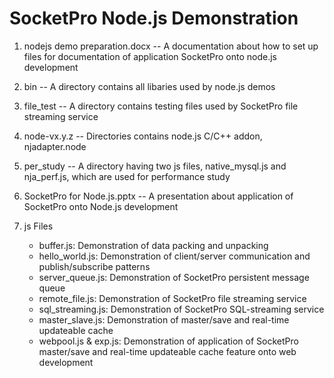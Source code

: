 # SocketPro Node.js Demonstration

1.	nodejs demo preparation.docx -- A documentation about how to set up files for documentation of application SocketPro onto node.js development

2.	bin -- A directory contains all libaries used by node.js demos

3.	file_test -- A directory contains testing files used by SocketPro file streaming service

4.	node-vx.y.z -- Directories contains node.js C/C++ addon, njadapter.node

5.	per_study -- A directory having two js files, native_mysql.js and nja_perf.js, which are used for performance study

6.	SocketPro for Node.js.pptx -- A presentation about application of SocketPro onto Node.js development

7.	js Files
	- buffer.js: Demonstration of data packing and unpacking
	- hello_world.js: Demonstration of client/server communication and publish/subscribe patterns
	- server_queue.js: Demonstration of SocketPro persistent message queue
	- remote_file.js: Demonstration of SocketPro file streaming service
	- sql_streaming.js: Demonstration of SocketPro SQL-streaming service
	- master_slave.js: Demonstration of master/save and real-time updateable cache
	- webpool.js & exp.js: Demonstration of application of SocketPro master/save and real-time updateable cache feature onto web development
